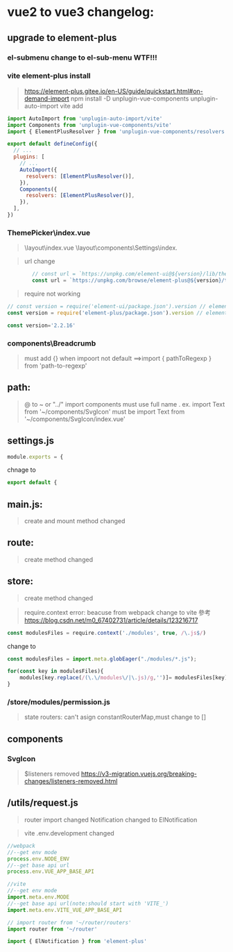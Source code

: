 # vue2 to vue3 changelog:

## upgrade to element-plus
### el-submenu change to el-sub-menu WTF!!!

### vite element-plus install
> <https://element-plus.gitee.io/en-US/guide/quickstart.html#on-demand-import>
> npm install -D unplugin-vue-components unplugin-auto-import
> vite add
```javascript
import AutoImport from 'unplugin-auto-import/vite'
import Components from 'unplugin-vue-components/vite'
import { ElementPlusResolver } from 'unplugin-vue-components/resolvers'

export default defineConfig({
  // ...
  plugins: [
    // ...
    AutoImport({
      resolvers: [ElementPlusResolver()],
    }),
    Components({
      resolvers: [ElementPlusResolver()],
    }),
  ],
})
```
### ThemePicker\index.vue
> \layout\index.vue
> \layout\components\Settings\index.

> url change
```javascript
        // const url = `https://unpkg.com/element-ui@${version}/lib/theme-chalk/index.css`
        const url = `https://unpkg.com/browse/element-plus@${version}/theme-chalk/index.css`
```
> require not working
```javascript
// const version = require('element-ui/package.json').version // element-ui version from node_modules
const version = require('element-plus/package.json').version // element-ui version from node_modules

const version='2.2.16'
```


### components\Breadcrumb
> must add {} when impoort not default ==>import { pathToRegexp } from 'path-to-regexp'

## path:
> @ to ~ or "../"
> import components must use full name . ex. import Text from '~/components/SvgIcon' must be import Text from '~/components/SvgIcon/index.vue'

## settings.js
```javascript
module.exports = {
```
chnage to 
```javascript
export default {
```

## main.js:
> create and mount method changed

## route:
> create method changed

## store:
> create method changed

> require.context error: beacuse from webpack change to vite
參考<https://blog.csdn.net/m0_67402731/article/details/123216717>

```javascript
const modulesFiles = require.context('./modules', true, /\.js$/)
```
change to
```javascript
const modulesFiles = import.meta.globEager("./modules/*.js");

for(const key in modulesFiles){
    modules[key.replace(/(\.\/modules\/|\.js)/g,'')]= modulesFiles[key].default
}
```

### /store/modules/permission.js
> state routers:  can't asign constantRouterMap,must change to []

## components

### SvgIcon
> $listeners removed <https://v3-migration.vuejs.org/breaking-changes/listeners-removed.html>


## /utils/request.js

> router import changed
> Notification changed to ElNotification

> vite .env.development changed
```javascript
//webpack
//--get env mode
process.env.NODE_ENV
//--get base api url
process.env.VUE_APP_BASE_API
```
```javascript
//vite
//--get env mode
import.meta.env.MODE
//--get base api url(note:should start with 'VITE_')
import.meta.env.VITE_VUE_APP_BASE_API


```

```javascript
// import router from '~/router/routers'
import router from '~/router'

import { ElNotification } from 'element-plus'
```